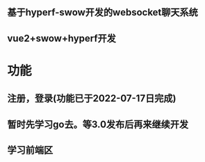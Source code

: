 ## 基于hyperf-swow开发的websocket聊天系统

## vue2+swow+hyperf开发

# 功能
## 注册，登录(功能已于2022-07-17日完成)

## 暂时先学习go去。等3.0发布后再来继续开发

## 学习前端区

